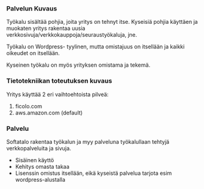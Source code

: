 

### Palvelun Kuvaus

Työkalu sisältää pohjia, joita yritys on tehnyt itse. Kyseisiä pohjia käyttäen ja muokaten yritys rakentaa uusia verkkosivuja/verkkokauppoja/seuraustyökaluja, jne. 

Työkalu on Wordpress- tyylinen, mutta omistajuus on itsellään ja kaikki oikeudet on itsellään.

Kyseinen työkalu on myös yrityksen omistama ja tekemä. 


### Tietotekniikan toteutuksen kuvaus
Yritys käyttää 2 eri vaihtoehtoista pilveä:
1. ficolo.com
2. aws.amazon.com (default)

### Palvelu
Softatalo rakentaa työkalun ja myy palveluna työkalullaan tehtyjä verkkopalveluita ja sivuja. 

- Sisäinen käyttö
- Kehitys omasta takaa
- Lisenssin omistus itsellään, eikä kyseistä palvelua tarjota esim wordpress-alustalla
